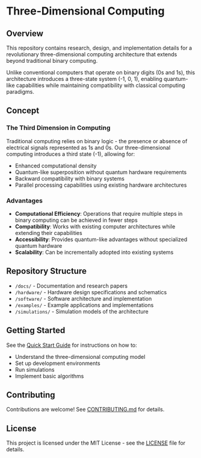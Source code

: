 # Three-Dimensional Computing

## Overview
This repository contains research, design, and implementation details for a revolutionary three-dimensional computing architecture that extends beyond traditional binary computing.

Unlike conventional computers that operate on binary digits (0s and 1s), this architecture introduces a three-state system (-1, 0, 1), enabling quantum-like capabilities while maintaining compatibility with classical computing paradigms.

## Concept

### The Third Dimension in Computing
Traditional computing relies on binary logic - the presence or absence of electrical signals represented as 1s and 0s. Our three-dimensional computing introduces a third state (-1), allowing for:

- Enhanced computational density
- Quantum-like superposition without quantum hardware requirements
- Backward compatibility with binary systems
- Parallel processing capabilities using existing hardware architectures

### Advantages
- **Computational Efficiency**: Operations that require multiple steps in binary computing can be achieved in fewer steps
- **Compatibility**: Works with existing computer architectures while extending their capabilities
- **Accessibility**: Provides quantum-like advantages without specialized quantum hardware
- **Scalability**: Can be incrementally adopted into existing systems

## Repository Structure

- `/docs/` - Documentation and research papers
- `/hardware/` - Hardware design specifications and schematics
- `/software/` - Software architecture and implementation
- `/examples/` - Example applications and implementations
- `/simulations/` - Simulation models of the architecture

## Getting Started

See the [Quick Start Guide](/docs/quickstart.md) for instructions on how to:
- Understand the three-dimensional computing model
- Set up development environments
- Run simulations
- Implement basic algorithms

## Contributing

Contributions are welcome! See [CONTRIBUTING.md](/CONTRIBUTING.md) for details.

## License

This project is licensed under the MIT License - see the [LICENSE](/LICENSE) file for details.
